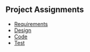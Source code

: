 

## Project Assignments

- [Requirements](m1-Requirements)
- [Design](m1-Design)
- [Code](m1-Code)
- [Test](m1-Test)

